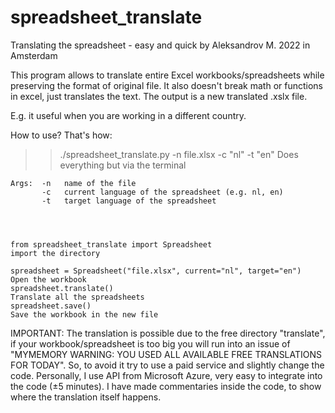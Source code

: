 # spreadsheet_translate


   Translating the spreadsheet - easy and quick
   by Aleksandrov M. 2022 in Amsterdam


   This program allows to translate entire Excel workbooks/spreadsheets while preserving the format of original file. 
   It also doesn't break math or functions in excel, just translates the text. The output is a new translated .xslx file.
    
    
   E.g. it useful when you are working in a different country.
    
   How to use? That's how:




   >> ./spreadsheet_translate.py -n file.xlsx -c "nl" -t "en"               Does everything but via the terminal

    Args:  -n   name of the file
           -c   current language of the spreadsheet (e.g. nl, en)
           -t   target language of the spreadsheet




    from spreadsheet_translate import Spreadsheet                            import the directory

    spreadsheet = Spreadsheet("file.xlsx", current="nl", target="en")        Open the workbook
    spreadsheet.translate()                                                  Translate all the spreadsheets
    spreadsheet.save()                                                       Save the workbook in the new file



   IMPORTANT: The translation is possible due to the free directory "translate",
   if your workbook/spreadsheet is too big you will run into an issue of
   "MYMEMORY WARNING: YOU USED ALL AVAILABLE FREE TRANSLATIONS FOR TODAY". So, to avoid it
   try to use a paid service and slightly change the code. Personally, I use API from Microsoft Azure,
   very easy to integrate into the code (±5 minutes). I have made commentaries inside the code,
   to show where the translation itself happens.
